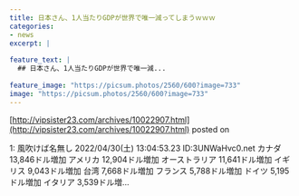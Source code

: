 ```yaml
---
title: 日本さん、1人当たりGDPが世界で唯一減ってしまうｗｗｗ
categories:
- news
excerpt: |
  
feature_text: |
  ## 日本さん、1人当たりGDPが世界で唯一減...
  
feature_image: "https://picsum.photos/2560/600?image=733"
image: "https://picsum.photos/2560/600?image=733"
---
```


[http://vipsister23.com/archives/10022907.html](http://vipsister23.com/archives/10022907.html)
posted on 

<!--more-->

1: 風吹けば名無し 2022/04/30(土) 13:04:53.23 ID:3UNWaHvc0.net カナダ 13,846ドル増加 アメリカ 12,904ドル増加 オーストラリア 11,641ドル増加 イギリス 9,043ドル増加 台湾 7,668ドル増加 フランス 5,788ドル増加 ドイツ 5,195ドル増加 イタリア 3,539ドル増...
